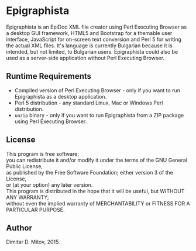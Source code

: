 
Epigraphista
==================================

Epigraphista is an EpiDoc XML file creator using Perl Executing Browser as a desktop GUI framework, HTML5 and Bootstrap for a themable user interface, JavaScript for on-screen text conversion and Perl 5 for writing the actual XML files. It's language is currently Bulgarian because it is intended, but not limited, to Bulgarian users. Epigraphista could also be used as a server-side application without Perl Executing Browser.  
  
## Runtime Requirements
  
* Compiled version of Perl Executing Browser - only if you want to run Epigraphista as a desktop application.  
* Perl 5 distribution - any standard Linux, Mac or Windows Perl distribution.  
* ```unzip``` binary - only if you want to run Epigraphista from a ZIP package using Perl Executing Browser.  
  
## License
  
This program is free software;  
you can redistribute it and/or modify it under the terms of the GNU General Public License,  
as published by the Free Software Foundation; either version 3 of the License,  
or (at your option) any later version.  
This program is distributed in the hope that it will be useful, but WITHOUT ANY WARRANTY;  
without even the implied warranty of MERCHANTABILITY or FITNESS FOR A PARTICULAR PURPOSE.  
  
## Author
  
Dimitar D. Mitov, 2015.  
